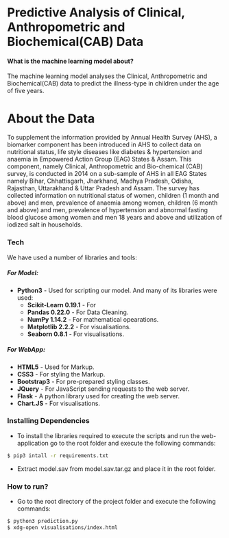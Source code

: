 # Predictive Analysis of Clinical, Anthropometric and Biochemical(CAB) Data
                                        
#### What is the machine learning model about?
The machine learning model analyses the Clinical, Anthropometric and Biochemical(CAB) data to predict the illness-type in children under the age of five years.

# About the Data
To supplement the information provided by Annual Health Survey (AHS), a biomarker
component has been introduced in AHS to collect data on nutritional status, life style diseases like diabetes & hypertension and anaemia in Empowered Action Group (EAG) States & Assam. This component, namely Clinical, Anthropometric and Bio-chemical (CAB) survey, is conducted in 2014 on a sub-sample of AHS in all EAG States namely Bihar, Chhattisgarh, Jharkhand, Madhya Pradesh, Odisha, Rajasthan, Uttarakhand & Uttar Pradesh and Assam. The survey has collected information on nutritional status of women, children (1 month and above) and men, prevalence of anaemia among women, children (6 month and above) and men, prevalence of hypertension and abnormal fasting blood glucose among women and men 18 years and above and utilization of iodized salt in households.


### Tech
We have used a number of libraries and tools:
##### For Model:
* **Python3** - Used for scripting our model. And many of its libraries were used:
    * **Scikit-Learn 0.19.1** - For 
    * **Pandas 0.22.0** - For Data Cleaning.
    * **NumPy 1.14.2** - For mathematical opearations.
    * **Matplotlib 2.2.2** - For visualisations.
    * **Seaborn 0.8.1** - For visualisations.
##### For WebApp:
* **HTML5** - Used for Markup.
* **CSS3** - For styling the Markup.
* **Bootstrap3** - For pre-prepared styling classes.
* **JQuery** - For JavaScript sending requests to the web server.
* **Flask** - A python library used for creating the web server.
* **Chart.JS** - For visualisations.


### Installing Dependencies 

* To install the libraries required to execute the scripts and run the web-application go to the root folder and execute the following commands:
```sh
$ pip3 intall -r requirements.txt
```
* Extract model.sav from model.sav.tar.gz and place it in the root folder.

### How to run?
* Go to the root directory of the project folder and execute the following commands:
```sh
$ python3 prediction.py
$ xdg-open visualisations/index.html
```
